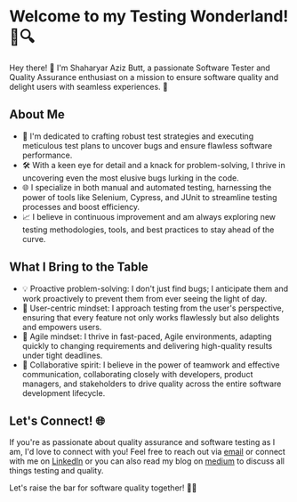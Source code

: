 # Welcome to my Testing Wonderland! 🚀🔍

Hey there! 👋 I'm Shaharyar Aziz Butt, a passionate Software Tester and Quality Assurance enthusiast on a mission to ensure software quality and delight users with seamless experiences. 🌟

## About Me

- 🧪 I'm dedicated to crafting robust test strategies and executing meticulous test plans to uncover bugs and ensure flawless software performance.
- 🛠️ With a keen eye for detail and a knack for problem-solving, I thrive in uncovering even the most elusive bugs lurking in the code.
- 🌐 I specialize in both manual and automated testing, harnessing the power of tools like Selenium, Cypress, and JUnit to streamline testing processes and boost efficiency.
- 📈 I believe in continuous improvement and am always exploring new testing methodologies, tools, and best practices to stay ahead of the curve.

## What I Bring to the Table

- 💡 Proactive problem-solving: I don't just find bugs; I anticipate them and work proactively to prevent them from ever seeing the light of day.
- 🌈 User-centric mindset: I approach testing from the user's perspective, ensuring that every feature not only works flawlessly but also delights and empowers users.
- 🚀 Agile mindset: I thrive in fast-paced, Agile environments, adapting quickly to changing requirements and delivering high-quality results under tight deadlines.
- 🤝 Collaborative spirit: I believe in the power of teamwork and effective communication, collaborating closely with developers, product managers, and stakeholders to drive quality across the entire software development lifecycle.

## Let's Connect! 🌐

If you're as passionate about quality assurance and software testing as I am, I'd love to connect with you! Feel free to reach out via [email](shahryaraziz462@gmail.com) or connect with me on [LinkedIn](linkedin.com/in/shaharyar-aziz
) or you can also read my blog on [medium](https://medium.com/@shaharyaraziz462) to discuss all things testing and quality.

Let's raise the bar for software quality together! 🚀✨
